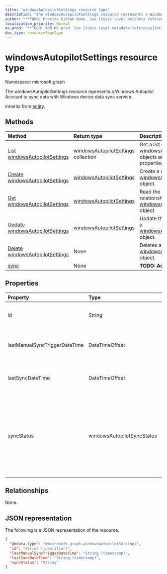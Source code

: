 ```yaml
---
title: "windowsAutopilotSettings resource type"
description: "The windowsAutopilotSettings resource represents a Windows Autopilot Account to sync data with Windows device data sync service."
author: "**TODO: Provide Github Name. See [topic-level metadata reference](https://msgo.azurewebsites.net/add/document/guidelines/metadata.html#topic-level-metadata)**"
localization_priority: Normal
ms.prod: "**TODO: Add MS prod. See [topic-level metadata reference](https://msgo.azurewebsites.net/add/document/guidelines/metadata.html#topic-level-metadata)**"
doc_type: resourcePageType
---
```


# windowsAutopilotSettings resource type

Namespace: microsoft.graph



The windowsAutopilotSettings resource represents a Windows Autopilot Account to sync data with Windows device data sync service.


Inherits from [entity](../resources/entity.md).

## Methods
|Method|Return type|Description|
|:---|:---|:---|
|[List windowsAutopilotSettings](../api/windowsautopilotsettings-list.md)|[windowsAutopilotSettings](../resources/windowsautopilotsettings.md) collection|Get a list of the [windowsAutopilotSettings](../resources/windowsautopilotsettings.md) objects and their properties.|
|[Create windowsAutopilotSettings](../api/windowsautopilotsettings-create.md)|[windowsAutopilotSettings](../resources/windowsautopilotsettings.md)|Create a new [windowsAutopilotSettings](../resources/windowsautopilotsettings.md) object.|
|[Get windowsAutopilotSettings](../api/windowsautopilotsettings-get.md)|[windowsAutopilotSettings](../resources/windowsautopilotsettings.md)|Read the properties and relationships of a [windowsAutopilotSettings](../resources/windowsautopilotsettings.md) object.|
|[Update windowsAutopilotSettings](../api/windowsautopilotsettings-update.md)|[windowsAutopilotSettings](../resources/windowsautopilotsettings.md)|Update the properties of a [windowsAutopilotSettings](../resources/windowsautopilotsettings.md) object.|
|[Delete windowsAutopilotSettings](../api/windowsautopilotsettings-delete.md)|None|Deletes a [windowsAutopilotSettings](../resources/windowsautopilotsettings.md) object.|
|[sync](../api/windowsautopilotsettings-sync.md)|None|**TODO: Add Description**|

## Properties
|Property|Type|Description|
|:---|:---|:---|
|id|String|**TODO: Add Description** Inherited from [entity](../resources/entity.md)|
|lastManualSyncTriggerDateTime|DateTimeOffset|Last data sync date time with DDS service.|
|lastSyncDateTime|DateTimeOffset|Last data sync date time with DDS service.|
|syncStatus|windowsAutopilotSyncStatus|Indicates the status of sync with Device data sync (DDS) service. Possible values are: `unknown`, `inProgress`, `completed`, `failed`.|

## Relationships
None.

## JSON representation
The following is a JSON representation of the resource.
<!-- {
  "blockType": "resource",
  "keyProperty": "id",
  "@odata.type": "microsoft.graph.windowsAutopilotSettings",
  "baseType": "microsoft.graph.entity",
  "openType": false
}
-->
``` json
{
  "@odata.type": "#microsoft.graph.windowsAutopilotSettings",
  "id": "String (identifier)",
  "lastManualSyncTriggerDateTime": "String (timestamp)",
  "lastSyncDateTime": "String (timestamp)",
  "syncStatus": "String"
}
```

